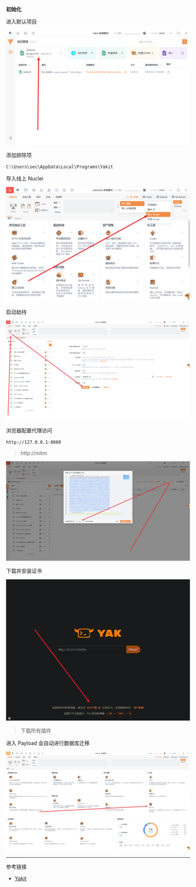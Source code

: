 **初始化**

进入默认项目

![进入默认项目](./../../../images/Yakit/%E8%BF%9B%E5%85%A5%E9%BB%98%E8%AE%A4%E9%A1%B9%E7%9B%AE.png)

添加排除项

```
C:\Users\sec\AppData\Local\Programs\Yakit
```

导入线上 Nuclei

![导入线上 Nuclei](./../../../images/Yakit/%E5%AF%BC%E5%85%A5%E7%BA%BF%E4%B8%8A%20Nuclei.png)

启动劫持

![启动劫持](./../../../images/Yakit/%E5%90%AF%E5%8A%A8%E5%8A%AB%E6%8C%81.png)

浏览器配置代理访问

```
http://127.0.0.1:8080
```

> http://mitm

![浏览器配置代理访问](./../../../images/Yakit/%E6%B5%8F%E8%A7%88%E5%99%A8%E9%85%8D%E7%BD%AE%E4%BB%A3%E7%90%86%E8%AE%BF%E9%97%AE.png)

下载并安装证书

![下载并安装证书](./../../../images/Yakit/%E4%B8%8B%E8%BD%BD%E5%B9%B6%E5%AE%89%E8%A3%85%E8%AF%81%E4%B9%A6.png)

> 下载所有插件

进入 Payload 会自动进行数据库迁移

![进入 Payload 会自动进行数据库迁移](./../../../images/Yakit/%E8%BF%9B%E5%85%A5%20Payload%20%E4%BC%9A%E8%87%AA%E5%8A%A8%E8%BF%9B%E8%A1%8C%E6%95%B0%E6%8D%AE%E5%BA%93%E8%BF%81%E7%A7%BB.png)

---

参考链接

- [Yakit](https://github.com/yaklang/yakit)
